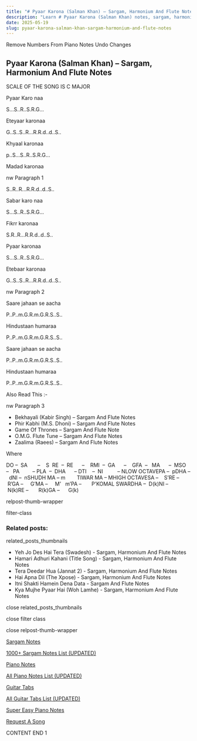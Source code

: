 ```yaml
---
title: "# Pyaar Karona (Salman Khan) – Sargam, Harmonium And Flute Notes"
description: "Learn # Pyaar Karona (Salman Khan) notes, sargam, harmonium notations and flute notes. Easy step-by-step tutorial for beginners."
date: 2025-05-19
slug: pyaar-karona-salman-khan-sargam-harmonium-and-flute-notes
---
```


Remove Numbers From Piano Notes
Undo Changes



## Pyaar Karona (Salman Khan) – Sargam, Harmonium And Flute Notes



SCALE OF THE SONG IS C MAJOR



Pyaar Karo naa



S…S..R..S.R.G…



Eteyaar karonaa



G..S..S..R…R.R.d..d..S..



Khyaal karonaa



p..S…S..R..S.R.G…



Madad karonaa



nw Paragraph 1

S..R..R…R.R.d..d..S..



Sabar karo naa



S…S..R..S.R.G…



Fikrr karonaa



S.R..R…R.R.d..d..S..



Pyaar karonaa



S…S..R..S.R.G…



Etebaar karonaa



G..S..S..R…R.R.d..d..S..

nw Paragraph 2



Saare jahaan se aacha



P..P..m.G.R.m.G.R.S..S..



Hindustaan humaraa



P..P..m.G.R.m.G.R.S..S..



Saare jahaan se aacha



P..P..m.G.R.m.G.R.S..S..



Hindustaan humaraa



P..P..m.G.R.m.G.R.S..S..



Also Read This :-



nw Paragraph 3

* Bekhayali (Kabir Singh) – Sargam And Flute Notes
* Phir Kabhi (M.S. Dhoni) – Sargam And Flute Notes
* Game Of Thrones – Sargam And Flute Note
* O.M.G. Flute Tune – Sargam And Flute Notes
* Zaalima (Raees) – Sargam And Flute Notes



Where



DO –  SA       –    S  RE  –  RE      –    RMI  –  GA      –    GFA  –   MA      –  MSO  –   PA         – PLA  –  DHA      – DTI    –  NI          – NLOW OCTAVEPA –  pDHA –  dNI –  nSHUDH MA – m        TIWAR MA – MHIGH OCTAVESA –    S’RE –     R’GA –     G’MA –     M’   m’PA –       P’KOMAL SWARDHA –  D(k)NI –       N(k)RE –       R(k)GA –      G(k)



relpost-thumb-wrapper

filter-class

### Related posts:

related_posts_thumbnails

* Yeh Jo Des Hai Tera (Swadesh) - Sargam, Harmonium And Flute Notes
* Hamari Adhuri Kahani (Title Song) - Sargam, Harmonium And Flute Notes
* Tera Deedar Hua (Jannat 2) - Sargam, Harmonium And Flute Notes
* Hai Apna Dil (The Xpose) - Sargam, Harmonium And Flute Notes
* Itni Shakti Hamein Dena Data - Sargam And Flute Notes
* Kya Mujhe Pyaar Hai (Woh Lamhe) - Sargam, Harmonium And Flute Notes

close related_posts_thumbnails

close filter class

close relpost-thumb-wrapper

[Sargam Notes](https://www.notationsworld.com/sargam-notes.html)

[1000+ Sargam Notes List (UPDATED)](https://www.notationsworld.com/all-songs-list-sargam-notes.html)

[Piano Notes](https://www.notationsworld.com/piano-notes.html)

[All Piano Notes List (UPDATED)](https://www.notationsworld.com/all-songs-list-piano-notes.html)

[Guitar Tabs](https://www.notationsworld.com/guitar-tabs.html)

[All Guitar Tabs List (UPDATED)](https://www.notationsworld.com/all-songs-list-guitar-tabs.html)

[Super Easy Piano Notes](https://studywall.in/)

[Request A Song](https://www.notationsworld.com/request-a-song.html)

CONTENT END 1

